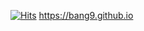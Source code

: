 [![Hits](https://hits.seeyoufarm.com/api/count/incr/badge.svg?url=https://github.com/Bang9)](https://hits.seeyoufarm.com)
https://bang9.github.io
